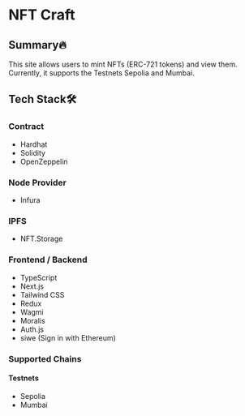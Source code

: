 # NFT Craft

## Summary🔥
This site allows users to mint NFTs (ERC-721 tokens) and view them. Currently, it supports the Testnets Sepolia and Mumbai.

## Tech Stack🛠️
### Contract
- Hardhat
- Solidity
- OpenZeppelin

### Node Provider
- Infura

### IPFS
- NFT.Storage

### Frontend / Backend
- TypeScript
- Next.js
- Tailwind CSS
- Redux
- Wagmi
- Moralis
- Auth.js
- siwe (Sign in with Ethereum)

### Supported Chains
#### Testnets
- Sepolia
- Mumbai